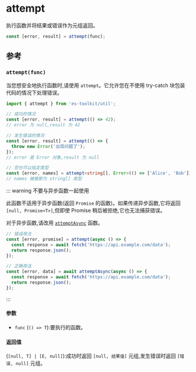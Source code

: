# attempt

执行函数并将结果或错误作为元组返回。

```typescript
const [error, result] = attempt(func);
```

## 参考

### `attempt(func)`

当您想安全地执行函数时,请使用 `attempt`。它允许您在不使用 try-catch 块包装代码的情况下处理错误。

```typescript
import { attempt } from 'es-toolkit/util';

// 成功的情况
const [error, result] = attempt(() => 42);
// error 为 null,result 为 42

// 发生错误的情况
const [error, result] = attempt(() => {
  throw new Error('出现问题了');
});
// error 是 Error 对象,result 为 null

// 您也可以指定类型
const [error, names] = attempt<string[], Error>(() => ['Alice', 'Bob']);
// names 被推断为 string[] 类型
```

::: warning 不要与异步函数一起使用

此函数不适用于异步函数(返回 `Promise` 的函数)。如果传递异步函数,它将返回 `[null, Promise<T>]`,但即使 Promise 稍后被拒绝,它也无法捕获错误。

对于异步函数,请改用 [`attemptAsync`](./attemptAsync.md) 函数。

```typescript
// 错误用法
const [error, promise] = attempt(async () => {
  const response = await fetch('https://api.example.com/data');
  return response.json();
});

// 正确用法
const [error, data] = await attemptAsync(async () => {
  const response = await fetch('https://api.example.com/data');
  return response.json();
});
```

:::

#### 参数

- `func` (`() => T`):要执行的函数。

#### 返回值

(`[null, T] | [E, null]`):成功时返回 `[null, 结果值]` 元组,发生错误时返回 `[错误, null]` 元组。

